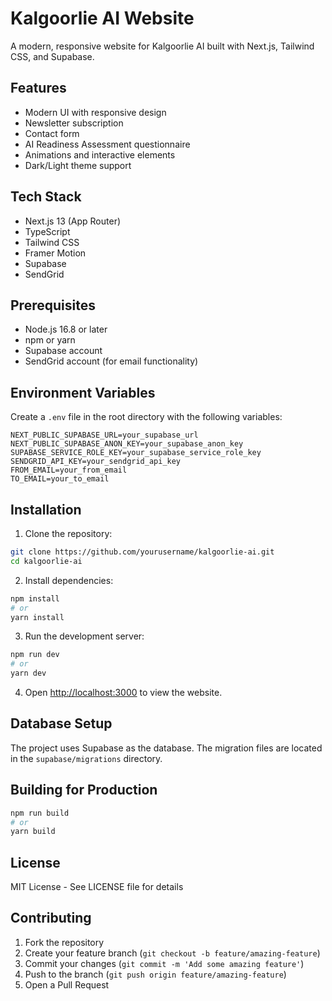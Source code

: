 # Kalgoorlie AI Website

A modern, responsive website for Kalgoorlie AI built with Next.js, Tailwind CSS, and Supabase.

## Features

- Modern UI with responsive design
- Newsletter subscription
- Contact form
- AI Readiness Assessment questionnaire
- Animations and interactive elements
- Dark/Light theme support

## Tech Stack

- Next.js 13 (App Router)
- TypeScript
- Tailwind CSS
- Framer Motion
- Supabase
- SendGrid

## Prerequisites

- Node.js 16.8 or later
- npm or yarn
- Supabase account
- SendGrid account (for email functionality)

## Environment Variables

Create a `.env` file in the root directory with the following variables:

```env
NEXT_PUBLIC_SUPABASE_URL=your_supabase_url
NEXT_PUBLIC_SUPABASE_ANON_KEY=your_supabase_anon_key
SUPABASE_SERVICE_ROLE_KEY=your_supabase_service_role_key
SENDGRID_API_KEY=your_sendgrid_api_key
FROM_EMAIL=your_from_email
TO_EMAIL=your_to_email
```

## Installation

1. Clone the repository:
```bash
git clone https://github.com/yourusername/kalgoorlie-ai.git
cd kalgoorlie-ai
```

2. Install dependencies:
```bash
npm install
# or
yarn install
```

3. Run the development server:
```bash
npm run dev
# or
yarn dev
```

4. Open [http://localhost:3000](http://localhost:3000) to view the website.

## Database Setup

The project uses Supabase as the database. The migration files are located in the `supabase/migrations` directory.

## Building for Production

```bash
npm run build
# or
yarn build
```

## License

MIT License - See LICENSE file for details

## Contributing

1. Fork the repository
2. Create your feature branch (`git checkout -b feature/amazing-feature`)
3. Commit your changes (`git commit -m 'Add some amazing feature'`)
4. Push to the branch (`git push origin feature/amazing-feature`)
5. Open a Pull Request